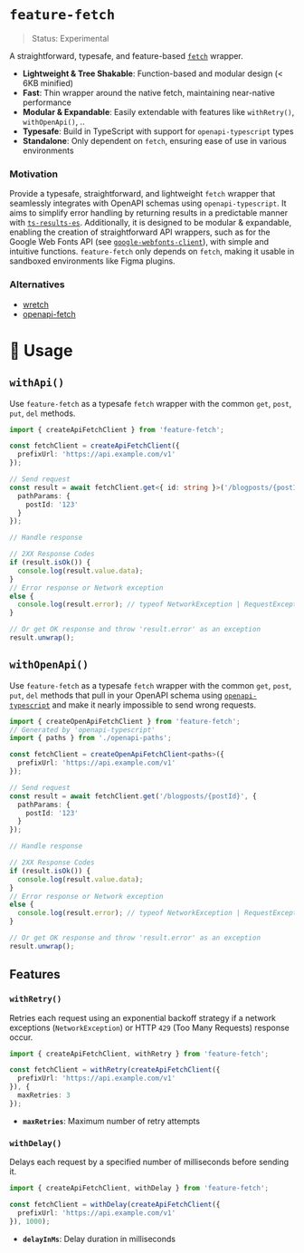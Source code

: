 # `feature-fetch`
> Status: Experimental

A straightforward, typesafe, and feature-based [`fetch`](https://developer.mozilla.org/en-US/docs/Web/API/Fetch_API) wrapper.

- **Lightweight & Tree Shakable**: Function-based and modular design (< 6KB minified)
- **Fast**: Thin wrapper around the native fetch, maintaining near-native performance
- **Modular & Expandable**: Easily extendable with features like `withRetry()`, `withOpenApi()`, ..
- **Typesafe**: Build in TypeScript with support for `openapi-typescript` types
- **Standalone**: Only dependent on `fetch`, ensuring ease of use in various environments

### Motivation

Provide a typesafe, straightforward, and lightweight `fetch` wrapper that seamlessly integrates with OpenAPI schemas using `openapi-typescript`. It aims to simplify error handling by returning results in a predictable manner with [`ts-results-es`](https://github.com/lune-climate/ts-results-es#readme). Additionally, it is designed to be modular & expandable, enabling the creation of straightforward API wrappers, such as for the Google Web Fonts API (see [`google-webfonts-client`](https://github.com/inbeta-group/monorepo/tree/develop/packages/google-webfonts-client)), with simple and intuitive functions. `feature-fetch` only depends on `fetch`, making it usable in sandboxed environments like Figma plugins.

### Alternatives

- [wretch](https://github.com/elbywan/wretch)
- [openapi-fetch](https://github.com/drwpow/openapi-typescript/tree/main/packages/openapi-fetch)

# 📖 Usage

## `withApi()`

Use `feature-fetch` as a typesafe `fetch` wrapper with the common `get`, `post`, `put`, `del` methods.

```ts
import { createApiFetchClient } from 'feature-fetch';

const fetchClient = createApiFetchClient({
  prefixUrl: 'https://api.example.com/v1'
});

// Send request
const result = await fetchClient.get<{ id: string }>('/blogposts/{postId}', {
  pathParams: {
    postId: '123'
  }
});

// Handle response

// 2XX Response Codes
if (result.isOk()) {
  console.log(result.value.data);
}
// Error response or Network exception
else {
  console.log(result.error); // typeof NetworkException | RequestException | ServiceException
}

// Or get OK response and throw 'result.error' as an exception
result.unwrap();
```

## `withOpenApi()`

Use `feature-fetch` as a typesafe `fetch` wrapper with the common `get`, `post`, `put`, `del` methods that pull in your OpenAPI schema using [`openapi-typescript`](https://github.com/drwpow/openapi-typescript/tree/main) and make it nearly impossible to send wrong requests.

```ts
import { createOpenApiFetchClient } from 'feature-fetch';
// Generated by 'openapi-typescript'
import { paths } from './openapi-paths';

const fetchClient = createOpenApiFetchClient<paths>({
  prefixUrl: 'https://api.example.com/v1'
});

// Send request
const result = await fetchClient.get('/blogposts/{postId}', {
  pathParams: {
    postId: '123'
  }
});

// Handle response

// 2XX Response Codes
if (result.isOk()) {
  console.log(result.value.data);
}
// Error response or Network exception
else {
  console.log(result.error); // typeof NetworkException | RequestException | ServiceException
}

// Or get OK response and throw 'result.error' as an exception
result.unwrap();
```

## Features

### `withRetry()`

Retries each request using an exponential backoff strategy if a network exceptions (`NetworkException`) or HTTP `429` (Too Many Requests) response occur.

```ts
import { createApiFetchClient, withRetry } from 'feature-fetch';

const fetchClient = withRetry(createApiFetchClient({
  prefixUrl: 'https://api.example.com/v1'
}), {
  maxRetries: 3
});
```

- **`maxRetries`**: Maximum number of retry attempts

### `withDelay()`

Delays each request by a specified number of milliseconds before sending it.

```ts
import { createApiFetchClient, withDelay } from 'feature-fetch';

const fetchClient = withDelay(createApiFetchClient({
  prefixUrl: 'https://api.example.com/v1'
}), 1000);
```

- **`delayInMs`**: Delay duration in milliseconds